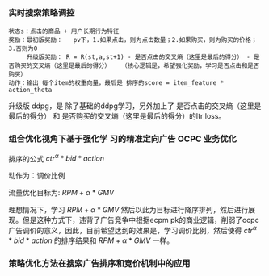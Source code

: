 ### 实时搜索策略调控
    状态s：点击的商品 + 用户长期行为特征
    奖励：最初版奖励：   pv下，1.如果点击，则为点击数量；2.如果购买，则为购买的价格；3.否则为0 
         升级版奖励： R = R(st,a,st+1) - 是否点击的交叉熵（这里是最后的得分） - 是否购买的交叉熵（这里是最后的得分）   （核心逻辑是，希望强化奖励，学习是否点击和是否购买）
    动作：输出 每个item的权重向量，最后是 排序的score = item_feature * action_theta


 升级版 ddpg，是 除了基础的ddpg学习，另外加上了 是否点击的交叉熵（这里是最后的得分） 和 是否购买的交叉熵（这里是最后的得分）的ltr loss。

### 组合优化视角下基于强化学 习的精准定向广告 OCPC 业务优化
排序的公式 $ctr^{\alpha} * bid * action$

动作为：调价比例

流量优化目标为: ${RPM+{\alpha} * GMV}$

理想情况下，学习 ${RPM+{\alpha} * GMV}$ 然后以此为目标进行降序排列，然后进行展现。但是这种方式下，违背了广告竞争中根据ecpm pk的商业逻辑，削弱了ocpc广告调价的意义，因此，目前希望达到的效果是，学习调价比例，然后使得 $ctr^{\alpha} * bid * action$ 的排序结果和 ${RPM+{\alpha} * GMV}$ 一样。


### 策略优化方法在搜索广告排序和竞价机制中的应用
